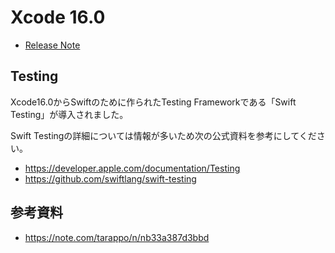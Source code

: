 # Xcode 16.0
 - [Release Note](https://developer.apple.com/documentation/xcode-release-notes/xcode-16-release-notes)

## Testing
Xcode16.0からSwiftのために作られたTesting Frameworkである「Swift Testing」が導入されました。

Swift Testingの詳細については情報が多いため次の公式資料を参考にしてください。
- https://developer.apple.com/documentation/Testing
- https://github.com/swiftlang/swift-testing

## 参考資料
 -  https://note.com/tarappo/n/nb33a387d3bbd

